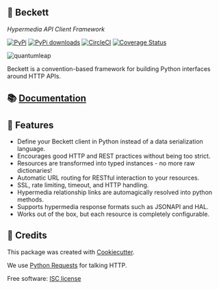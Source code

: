 💫 Beckett
-------

_Hypermedia API Client Framework_

[![PyPi][pypi-image]][pypi-link]
[![PyPi downloads][pypi-dl-image]][pypi-link]
[![CircleCI][circle-image]][circle-link]
[![Coverage Status][codecov-image]][codecov-link]

![quantumleap](docs/media/leap.gif)

Beckett is a convention-based framework for building Python interfaces around HTTP APIs.

📚 [Documentation](https://phalt.github.io/beckett)
----

📖 Features
--------

* Define your Beckett client in Python instead of a data serialization language.
* Encourages good HTTP and REST practices without being too strict.
* Resources are transformed into typed instances - no more raw dictionaries!
* Automatic URL routing for RESTful interaction to your resources.
* SSL, rate limiting, timeout, and HTTP handling.
* Hypermedia relationship links are automagically resolved into python methods.
* Supports hypermedia response formats such as JSONAPI and HAL.
* Works out of the box, but each resource is completely configurable.


🎥 Credits
---------

This package was created with [Cookiecutter](https://github.com/audreyr/cookiecutter).

We use [Python Requests](http://docs.python-requests.org/en/master/) for talking HTTP.

Free software: [ISC license](https://github.com/phalt/beckett/blob/master/LICENSE)


[pypi-image]: https://img.shields.io/pypi/v/beckett.svg
[pypi-link]: https://pypi.python.org/pypi/beckett
[pypi-dl-image]: https://img.shields.io/pypi/dm/beckett.png
[circle-image]: https://circleci.com/gh/phalt/beckett/tree/master.svg?style=svg
[circle-link]: https://circleci.com/gh/phalt/beckett/tree/master
[codecov-image]: https://codecov.io/gh/phalt/beckett/branch/master/graph/badge.svg?token=T9mYPv0Ep2
[codecov-link]: http://codecov.io/github/phalt/beckett?branch=master
